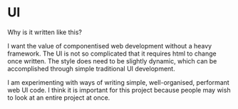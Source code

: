 # UI

Why is it written like this?

I want the value of componentised web development without a heavy framework. The UI is not so complicated that it requires html to change once written. The style does need to be slightly dynamic, which can be accomplished through simple traditional UI development.

I am experimenting with ways of writing simple, well-organised, performant web UI code. I think it is important for this project because people may wish to look at an entire project at once.
